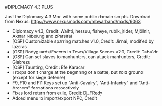 #DIPLOMACY 4.3 PLUS

Just the Diplomacy 4.3 Mod with some public domain scripts. 
Download from Nexus: https://www.nexusmods.com/mbwarband/mods/6063

* Diplomacy v4.3, Credit: Waihti, hessuu, fisheye, rubik, jrider, Mjöllnir, Akmar Nibelung and zParsifal
* [OSP] Customizable sparring matches v1.0, Credit: Jinnai, modified by lazeras
* [OSP] Bodyguards/Escorts in Town/Village Scenes v2.0,  Credit: Caba`dr
* [OSP] Can sell slaves to manhunters, can attack manhunters,  Credit: Glabrezu
* [OSP] Taunting, Credit : Efe Karacar
* Troops don't charge at the beginning of a battle, but hold ground (except for siege defense)
* F9, F10 and F11 Keys set up "Anti-Cavalry", "Anti-Infantry" and "Anti-Archers" formations respectively
* Fixes lord return from exile, Credit: Dj_FRedy
* Added menu to import/export NPC, Credit 